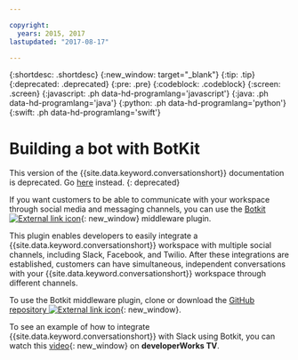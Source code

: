 ```yaml
---

copyright:
  years: 2015, 2017
lastupdated: "2017-08-17"

---
```


{:shortdesc: .shortdesc}
{:new_window: target="_blank"}
{:tip: .tip}
{:deprecated: .deprecated}
{:pre: .pre}
{:codeblock: .codeblock}
{:screen: .screen}
{:javascript: .ph data-hd-programlang='javascript'}
{:java: .ph data-hd-programlang='java'}
{:python: .ph data-hd-programlang='python'}
{:swift: .ph data-hd-programlang='swift'}

# Building a bot with BotKit

This version of the {{site.data.keyword.conversationshort}} documentation is deprecated. Go [here](https://console.bluemix.net/docs/services/assistant/add-integrations.html) instead.
{: deprecated}

If you want customers to be able to communicate with your workspace through social media and messaging channels, you can use the [Botkit ![External link icon](../../icons/launch-glyph.svg "External link icon")](http://howdy.ai/botkit){: new_window} middleware plugin.

This plugin enables developers to easily integrate a {{site.data.keyword.conversationshort}} workspace with multiple social channels, including Slack, Facebook, and Twilio. After these integrations are established, customers can have simultaneous, independent conversations with your {{site.data.keyword.conversationshort}} workspace through different channels.

To use the Botkit middleware plugin, clone or download the 
[GitHub repository ![External link icon](../../icons/launch-glyph.svg "External link icon")](https://github.com/watson-developer-cloud/botkit-middleware){: new_window}.

To see an example of how to integrate {{site.data.keyword.conversationshort}} with Slack using Botkit, you can watch this [video](https://developer.ibm.com/tv/integrate-ibm-watson-assistant-slack/){: new_window} on **developerWorks TV**.